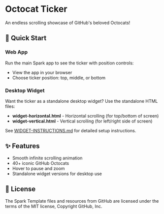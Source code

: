 # Octocat Ticker

An endless scrolling showcase of GitHub's beloved Octocats!

## 🚀 Quick Start

### Web App
Run the main Spark app to see the ticker with position controls:
- View the app in your browser
- Choose ticker position: top, middle, or bottom

### Desktop Widget
Want the ticker as a standalone desktop widget? Use the standalone HTML files:

- **widget-horizontal.html** - Horizontal scrolling (for top/bottom of screen)
- **widget-vertical.html** - Vertical scrolling (for left/right side of screen)

See [WIDGET-INSTRUCTIONS.md](./WIDGET-INSTRUCTIONS.md) for detailed setup instructions.

## ✨ Features
- Smooth infinite scrolling animation
- 40+ iconic GitHub Octocats
- Hover to pause and zoom
- Standalone widget versions for desktop use

## 📄 License

The Spark Template files and resources from GitHub are licensed under the terms of the MIT license, Copyright GitHub, Inc.
